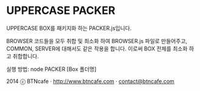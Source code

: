 UPPERCASE PACKER
================
UPPERCASE BOX를 패키지화 하는 PACKER.js입니다.

BROWSER 코드들을 모두 취합 및 최소화 하여 BROWSER.js 파일로 만들어주고, COMMON, SERVER에 대해서도 같은 작용을 합니다. 이로써 BOX 전체를 최소화 하고 취합합니다.

실행 방법: node PACKER [Box 폴더명]

2014 ⓒ BTNcafe · http://www.btncafe.com · contact@btncafe.com
